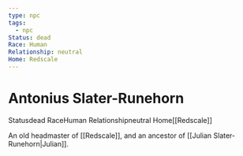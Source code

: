 ```yaml
---
type: npc
tags:
  - npc
Status: dead
Race: Human
Relationship: neutral
Home: Redscale
---
```


# Antonius Slater-Runehorn
<span class="dataview inline-field"><span class="inline-field-key">Status</span><span class="inline-field-value">dead</span></span>
<span class="dataview inline-field"><span class="inline-field-key">Race</span><span class="inline-field-value">Human</span></span>
<span class="dataview inline-field"><span class="inline-field-key">Relationship</span><span class="inline-field-value">neutral</span></span>
<span class="dataview inline-field"><span class="inline-field-key">Home</span><span class="inline-field-value">[[Redscale]]</span></span>

An old headmaster of [[Redscale]], and an ancestor of [[Julian Slater-Runehorn|Julian]].